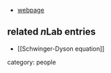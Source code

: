 

* [webpage](http://www.physics.indiana.edu/~dermisek/QFT_09/qft-II-4-4p.pdf)

## related $n$Lab entries

* [[Schwinger-Dyson equation]]

category: people